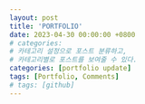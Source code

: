 ```yaml
---
layout: post
title: 'PORTFOLIO'
date: 2023-04-30 00:00:00 +0800
# categories:
# 카테고리 설정으로 포스트 분류하고,
# 카테고리별로 포스트를 보여줄 수 있다.
categories: [portfolio update]
tags: [Portfolio, Comments]
# tags: [github]
---
```


<!--more-->
<script src="https://gist.github.com/smutnyleszek/9803727.js"></script>
